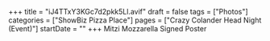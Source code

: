 +++
title = "iJ4TTxY3KGc7d2pkk5Ll.avif"
draft = false
tags = ["Photos"]
categories = ["ShowBiz Pizza Place"]
pages = ["Crazy Colander Head Night (Event)"]
startDate = ""
+++
Mitzi Mozzarella Signed Poster
